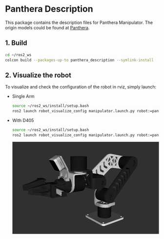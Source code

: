# Panthera Description

This package contains the description files for Panthera Manipulator. The origin models could be found at [Panthera](https://github.com/Ragtime-LAB/Ragtime_Panthera).

## 1. Build
```bash
cd ~/ros2_ws
colcon build --packages-up-to panthera_description --symlink-install
```

## 2. Visualize the robot

To visualize and check the configuration of the robot in rviz, simply launch:

* Single Arm
  ```bash
  source ~/ros2_ws/install/setup.bash
  ros2 launch robot_visualize_config manipulator.launch.py robot:=panthera
  ```
* With D405
  ```bash
  source ~/ros2_ws/install/setup.bash
  ros2 launch robot_visualize_config manipulator.launch.py robot:=panthera type:=d405
  ```

  ![panthera](../../.images/panthera.png)